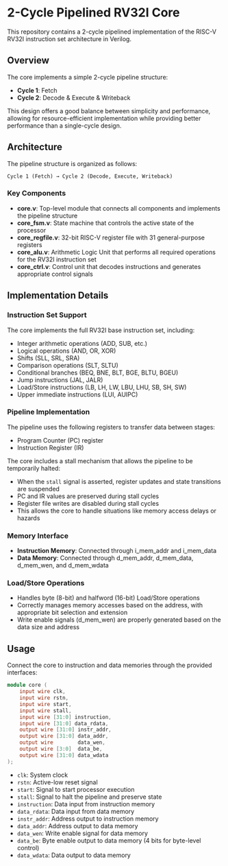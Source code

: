 # 2-Cycle Pipelined RV32I Core

This repository contains a 2-cycle pipelined implementation of the RISC-V RV32I instruction set architecture in Verilog.

## Overview

The core implements a simple 2-cycle pipeline structure:
- **Cycle 1**: Fetch
- **Cycle 2**: Decode & Execute & Writeback

This design offers a good balance between simplicity and performance, allowing for resource-efficient implementation while providing better performance than a single-cycle design.

## Architecture

The pipeline structure is organized as follows:

```
Cycle 1 (Fetch) → Cycle 2 (Decode, Execute, Writeback)
```

### Key Components

- **core.v**: Top-level module that connects all components and implements the pipeline structure
- **core_fsm.v**: State machine that controls the active state of the processor
- **core_regfile.v**: 32-bit RISC-V register file with 31 general-purpose registers
- **core_alu.v**: Arithmetic Logic Unit that performs all required operations for the RV32I instruction set
- **core_ctrl.v**: Control unit that decodes instructions and generates appropriate control signals

## Implementation Details

### Instruction Set Support

The core implements the full RV32I base instruction set, including:

- Integer arithmetic operations (ADD, SUB, etc.)
- Logical operations (AND, OR, XOR)
- Shifts (SLL, SRL, SRA)
- Comparison operations (SLT, SLTU)
- Conditional branches (BEQ, BNE, BLT, BGE, BLTU, BGEU)
- Jump instructions (JAL, JALR)
- Load/Store instructions (LB, LH, LW, LBU, LHU, SB, SH, SW)
- Upper immediate instructions (LUI, AUIPC)

### Pipeline Implementation

The pipeline uses the following registers to transfer data between stages:
- Program Counter (PC) register
- Instruction Register (IR)

The core includes a stall mechanism that allows the pipeline to be temporarily halted:
- When the `stall` signal is asserted, register updates and state transitions are suspended
- PC and IR values are preserved during stall cycles
- Register file writes are disabled during stall cycles
- This allows the core to handle situations like memory access delays or hazards

### Memory Interface

- **Instruction Memory**: Connected through i_mem_addr and i_mem_data
- **Data Memory**: Connected through d_mem_addr, d_mem_data, d_mem_wen, and d_mem_wdata

### Load/Store Operations

- Handles byte (8-bit) and halfword (16-bit) Load/Store operations
- Correctly manages memory accesses based on the address, with appropriate bit selection and extension
- Write enable signals (d_mem_wen) are properly generated based on the data size and address

## Usage

Connect the core to instruction and data memories through the provided interfaces:

```verilog
module core (
    input wire clk,
    input wire rstn,
    input wire start,
    input wire stall,
    input wire [31:0] instruction,
    input wire [31:0] data_rdata,
    output wire [31:0] instr_addr,
    output wire [31:0] data_addr,
    output wire        data_wen,
    output wire [3:0]  data_be,
    output wire [31:0] data_wdata
);
```

- `clk`: System clock
- `rstn`: Active-low reset signal
- `start`: Signal to start processor execution
- `stall`: Signal to halt the pipeline and preserve state
- `instruction`: Data input from instruction memory
- `data_rdata`: Data input from data memory
- `instr_addr`: Address output to instruction memory
- `data_addr`: Address output to data memory
- `data_wen`: Write enable signal for data memory
- `data_be`: Byte enable output to data memory (4 bits for byte-level control)
- `data_wdata`: Data output to data memory
